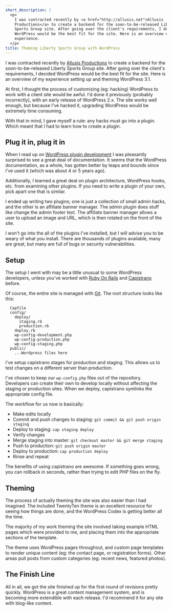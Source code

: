 ```yaml
---
short_description: |
  <p>
    I was contracted recently by <a href="http://allusis.net">Allusis
    Productions</a> to create a backend for the soon-to-be-released Liberty
    Sports Group site. After going over the client's requirements, I decided
    WordPress would be the best fit for the site. Here is an overview of my
    experience.
  </p>
title: Theming Liberty Sports Group with WordPress
---
```


I was contracted recently by [Allusis Productions](http://allusis.net) to
create a backend for the soon-to-be-released Liberty Sports Group site. After
going over the client's requirements, I decided WordPress would be the best
fit for the site. Here is an overview of my experience setting up and theming
WordPress 3.1.

At first, I thought the process of customizing (eg: hacking) WordPress to work
with a client site would be awful. I'd done it previously (probably
incorrectly), with an early release of WordPress 2.x. The site works well
enough, but because I've hacked it, upgrading WordPress would be extremely
time consuming.

With that in mind, I gave myself a rule: any hacks must go into a plugin.
Which meant that I had to learn how to create a plugin.


## Plug it in, plug it in

When I read up on
[WordPress plugin development](http://codex.wordpress.org/Writing_a_Plugin) I
was pleasantly surprised to see a great deal of documentation. It seems that
the WordPress documentation, as a whole, has gotten better by leaps and bounds
since I've used it (which was about 4 or 5 years ago).

Additionally, I learned a great deal on plugin architecture, WordPress hooks,
etc. from examining other plugins. If you need to write a plugin of your own,
pick apart one that is similar.

I ended up writing two plugins; one is just a collection of small admin hacks,
and the other is an affiliate banner manager. The admin plugin does stuff like
change the admin footer text. The affiliate banner manager allows a user to
upload an image and URL, which is then rotated on the front of the site.

I won't go into the all of the plugins I've installed, but I will advise you
to be weary of what you install. There are thousands of plugins available,
many are great, but many are full of bugs or security vulnerabilities.


## Setup

The setup I went with may be a little unusual to some WordPress developers,
unless you've worked with [Ruby On Rails](http://rubyonrails.org/) and
[Capistrano](https://github.com/capistrano/capistrano) before.

Of course, the entire site is managed with [Git](http://git-scm.com/). The
root structure looks like this:

      Capfile
      config/
        deploy/
          staging.rb
          production.rb
        deploy.rb
        wp-config-development.php
        wp-config-production.php
        wp-config-staging.php
      public/
        ...Wordpress files here

I've setup capistrano stages for production and staging. This allows us to
test changes on a different server than production.

I've chosen to keep our `wp-config.php` files out of the repository.
Developers can create their own to develop locally without affecting the
staging or production sites. When we deploy, capistrano symlinks the
appropriate config file.

The workflow for us now is basically:

* Make edits locally
* Commit and push changes to staging: `git commit && git push origin staging`
* Deploy to staging: `cap staging deploy`
* Verify changes
* Merge staging into master: `git checkout master && git merge staging`
* Push to production: `git push origin master`
* Deploy to production: `cap production deploy`
* Rinse and repeat

The benefits of using capistrano are awesome. If something goes wrong, you can
rollback in seconds, rather than trying to edit PHP files on the fly.


## Theming

The process of actually theming the site was also easier than I had imagined.
The included TwentyTen theme is an excellent resource for seeing how things
are done, and the WordPress Codex is getting better all the time.

The majority of my work theming the site involved taking example HTML pages
which were provided to me, and placing them into the appropriate sections of
the template.

The theme uses WordPress pages throughout, and custom page templates to render
unique content (eg: the contact page, or registration forms). Other areas pull
posts from custom categories (eg: recent news, featured photos).


## The Finish Line

All in all, we got the site finished up for the first round of revisions
pretty quickly. WordPress is a great content management system, and is
becoming more extendible with each release. I'd recommend it for any site
with blog-like content.

